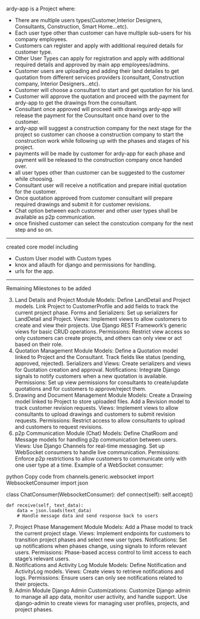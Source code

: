 ardy-app is a Project where:

- There are multiple users types(Customer,Interior Designers, Consultants, Construction, Smart Home...etc).
- Each user type other than customer can have multiple sub-users for his company employees.
- Customers can register and apply with additional required details for customer type.
- Other User Types can apply for registration and apply with additional required details and approved by main app employees/admins.
- Customer users are uploading and adding their land detailes to get quotation from different services providers (consultant, Construction company, Interior Designers...etc).
- Customer will choose a consultant to start and get quotation for his land.
- Customer will approve the quotation and proceed with the payment for ardy-app to get the drawings from the consultant.
- Consultant once approved will proceed with drawings ardy-app will release the payment for the Counsultant once hand over to the customer.
- ardy-app will suggest a construction company for the next stage for the project so customer can choose a construction company to start the construction work while following up with the phases and stages of his project.
- payments will be made by customer for ardy-app for each phase and payment will be released to the construction company once handed over.
- all user types other than customer can be suggested to the customer while choosing.
- Consultant user will receive a notification and prepare initial quotation for the customer.
- Once quotation approved from customer consultant will prepare required drawings and submit it for customer revisions.
- Chat option between each customer and other user types shall be available as p2p communication.
- once finished customer can select the constcution company for the next step and so on.


__________________________________________________________________________________________________

created core model including
- Custom User model with Custom types
- knox and allauth for django and permissions for handling.
- urls for the app.



__________________________________________________________________________________________________

Remaining Milestones to be added 

3. Land Details and Project Module
Models:
Define LandDetail and Project models.
Link Project to CustomerProfile and add fields to track the current project phase.
Forms and Serializers:
Set up serializers for LandDetail and Project.
Views:
Implement views to allow customers to create and view their projects.
Use Django REST Framework’s generic views for basic CRUD operations.
Permissions:
Restrict view access so only customers can create projects, and others can only view or act based on their role.
4. Quotation Management Module
Models:
Define a Quotation model linked to Project and the Consultant.
Track fields like status (pending, approved, rejected).
Serializers and Views:
Create serializers and views for Quotation creation and approval.
Notifications:
Integrate Django signals to notify customers when a new quotation is available.
Permissions:
Set up view permissions for consultants to create/update quotations and for customers to approve/reject them.
5. Drawing and Document Management Module
Models:
Create a Drawing model linked to Project to store uploaded files.
Add a Revision model to track customer revision requests.
Views:
Implement views to allow consultants to upload drawings and customers to submit revision requests.
Permissions:
Restrict access to allow consultants to upload and customers to request revisions.
6. p2p Communication Module (Chat)
Models:
Define ChatRoom and Message models for handling p2p communication between users.
Views:
Use Django Channels for real-time messaging.
Set up WebSocket consumers to handle live communication.
Permissions:
Enforce p2p restrictions to allow customers to communicate only with one user type at a time.
Example of a WebSocket consumer:

python
Copy code
from channels.generic.websocket import WebsocketConsumer
import json

class ChatConsumer(WebsocketConsumer):
    def connect(self):
        self.accept()

    def receive(self, text_data):
        data = json.loads(text_data)
        # Handle message data and send response back to users
7. Project Phase Management Module
Models:
Add a Phase model to track the current project stage.
Views:
Implement endpoints for customers to transition project phases and select new user types.
Notifications:
Set up notifications when phases change, using signals to inform relevant users.
Permissions:
Phase-based access control to limit access to each stage’s relevant users.
8. Notifications and Activity Log Module
Models:
Define Notification and ActivityLog models.
Views:
Create views to retrieve notifications and logs.
Permissions:
Ensure users can only see notifications related to their projects.
9. Admin Module
Django Admin Customizations:
Customize Django admin to manage all app data, monitor user activity, and handle support.
Use django-admin to create views for managing user profiles, projects, and project phases.